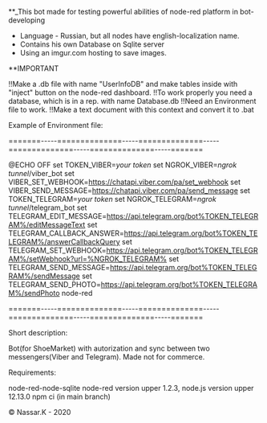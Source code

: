 **_This bot made for testing powerful abilities of node-red platform in bot-developing

- Language - Russian, but all nodes have english-localization name.
- Contains his own Database on Sqlite server
- Using an imgur.com hosting to save images. 

**IMPORTANT

!!Make a .db file with name "UserInfoDB" and make tables inside with "inject" button on the node-red dashboard.
!!To work properly you need a database, which is in a rep. with name Database.db
!!Need an Environment file to work.
!!Make a text document with this context and convert it to .bat

Example of Environment file:

=======-----==============-----==============-----==============-----==============-----=======

@ECHO OFF
set TOKEN_VIBER=*your token*
set NGROK_VIBER=*ngrok tunnel*/viber_bot
set VIBER_SET_WEBHOOK=https://chatapi.viber.com/pa/set_webhook
set VIBER_SEND_MESSAGE=https://chatapi.viber.com/pa/send_message
set TOKEN_TELEGRAM=*your token*
set NGROK_TELEGRAM=*ngrok tunnel*/telegram_bot
set TELEGRAM_EDIT_MESSAGE=https://api.telegram.org/bot%TOKEN_TELEGRAM%/editMessageText
set TELEGRAM_CALLBACK_ANSWER=https://api.telegram.org/bot%TOKEN_TELEGRAM%/answerCallbackQuery
set TELEGRAM_SET_WEBHOOK=https://api.telegram.org/bot%TOKEN_TELEGRAM%/setWebhook?url=%NGROK_TELEGRAM%
set TELEGRAM_SEND_MESSAGE=https://api.telegram.org/bot%TOKEN_TELEGRAM%/sendMessage
set TELEGRAM_SEND_PHOTO=https://api.telegram.org/bot%TOKEN_TELEGRAM%/sendPhoto
node-red

=======-----==============-----==============-----==============-----==============-----=======

Short description:

Bot(for ShoeMarket) with autorization and sync between two messengers(Viber and Telegram). Made not for commerce.

Requirements:

node-red-node-sqlite
node-red version upper 1.2.3,
node.js version upper 12.13.0
npm ci (in main branch)

© Nassar.K - 2020

